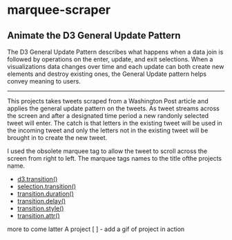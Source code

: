 # marquee-scraper

## Animate the D3 General Update Pattern

The D3 General Update Pattern describes what happens when a data join is followed by operations on the enter, update, and exit selections. When a visualizations data changes over time and each update can both create new elements and destroy existing ones, the General Update pattern helps convey meaning to users. 

---

This projects takes tweets scraped from a Washington Post article and applies the general update pattern on the tweets. As tweet streams across the screen and after a designated time period a new randonly selected tweet will enter. The catch is that letters in the existing tweet will be used in the incoming tweet and only the letters not in the existing tweet will be brought in to create the new tweet. 

I used the obsolete marquee tag to allow the tweet to scroll across the screen from right to left. The marquee tags names to the title ofthe projects name.

- [d3.transition()](https://github.com/d3/d3-transition#transition)
- [selection.transition()](https://github.com/d3/d3-transition#selection_transition)
- [transition.duration()](https://github.com/d3/d3-transition#transition_duration)
- [transition.delay()](https://github.com/d3/d3-transition#transition_delay)
- [transition.style()](https://github.com/d3/d3-transition#transition_style)
- [transition.attr()](https://github.com/d3/d3-transition#transition_attr)

more to come latter A project
[ ] - add a gif of project in action
